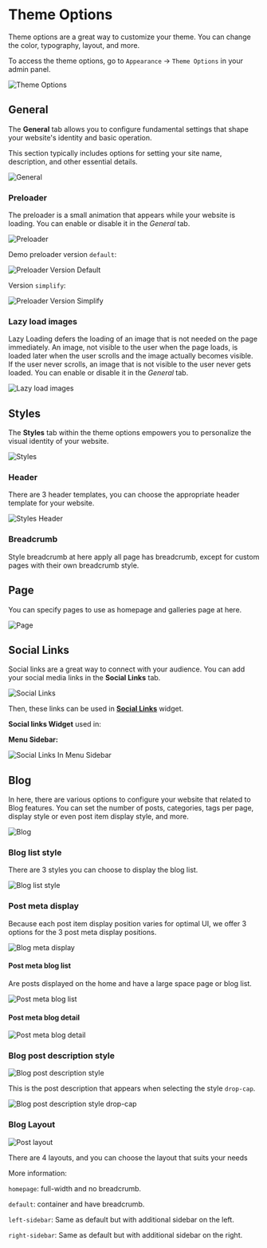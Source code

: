 # Theme Options

Theme options are a great way to customize your theme. You can change the color, typography, layout, and more.

To access the theme options, go to `Appearance` -> `Theme Options` in your admin panel.

![Theme Options](./images/theme-options/overview.png)

## General

The **General** tab allows you to configure fundamental settings that shape your website's identity and basic operation.

This section typically includes options for setting your site name, description, and other essential details.

![General](./images/theme-options/general.png)

### Preloader

The preloader is a small animation that appears while your website is loading. You can enable or disable it in the *General* tab.

![Preloader](./images/theme-options/general-preloader.png)

Demo preloader version `default`:

![Preloader Version Default](./images/theme-options/general-preloader-default.gif)

Version `simplify`:

![Preloader Version Simplify](./images/theme-options/general-preloader-simplify.gif)

### Lazy load images

Lazy Loading defers the loading of an image that is not needed on the page immediately. An image, not visible to the user when the page loads, is loaded later when the user scrolls and the image actually becomes visible. If the user never scrolls, an image that is not visible to the user never gets loaded.
You can enable or disable it in the *General* tab.

![Lazy load images](./images/theme-options/general-lazy-load-images.png)

## Styles

The **Styles** tab within the theme options empowers you to personalize the visual identity of your website.

![Styles](./images/theme-options/styles.png)

### Header

There are 3 header templates, you can choose the appropriate header template for your website.

![Styles Header](./images/theme-options/styles-header.png)

### Breadcrumb

Style breadcrumb at here apply all page has breadcrumb, except for custom pages with their own breadcrumb style.

## Page

You can specify pages to use as homepage and galleries page at here.

![Page](./images/theme-options/pages.png)

## Social Links

Social links are a great way to connect with your audience. You can add your social media links in the **Social Links**
tab.

![Social Links](./images/theme-options/social-links.png)

Then, these links can be used in **[Social Links]()** widget.

**Social links Widget** used in:

**Menu Sidebar:**

![Social Links In Menu Sidebar](./images/theme-options/social-links-widget-in-menu-sidebar.png)

## Blog

In here, there are various options to configure your website that related to Blog features. You can set the number of
posts, categories, tags per page, display style or even post item display style, and more.

![Blog](./images/theme-options/blog.png)

### Blog list style

There are 3 styles you can choose to display the blog list.

![Blog list style](./images/theme-options/blog-list-style.png)

### Post meta display

Because each post item display position varies for optimal UI, we offer 3 options for the 3 post meta display positions.

![Blog meta display](./images/theme-options/post-meta-display.png)

#### Post meta blog list

Are posts displayed on the home and have a large space page or blog list.

![Post meta blog list](./images/theme-options/blog-post-meta-display-blog-list.png)

#### Post meta blog detail

![Post meta blog detail](./images/theme-options/blog-post-meta-display-blog-detail.png)

### Blog post description style

![Blog post description style](./images/theme-options/blog-post-description-style.png)

This is the post description that appears when selecting the style `drop-cap`.

![Blog post description style drop-cap](./images/theme-options/blog-post-description-style-drop-cap.png)

### Blog Layout

![Post layout](./images/theme-options/blog-layout.png)

There are 4 layouts, and you can choose the layout that suits your needs

More information:

`homepage`: full-width and no breadcrumb.

`default`: container and have breadcrumb.

`left-sidebar`: Same as default but with additional sidebar on the left.

`right-sidebar`: Same as default but with additional sidebar on the right.